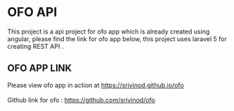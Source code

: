 # OFO API
This project is a api project for ofo app which is already created using angular, please find the link for ofo app below, this project uses laravel 5 for creating REST API .

## OFO APP LINK
Please view ofo app in action at https://srivinod.github.io/ofo
<br><br>
Github link for ofo : https://github.com/srivinod/ofo

